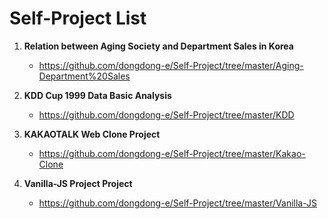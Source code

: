 # **Self-Project List**

1. **Relation between Aging Society and Department Sales in Korea**
   - https://github.com/dongdong-e/Self-Project/tree/master/Aging-Department%20Sales
2. **KDD Cup 1999 Data Basic Analysis**
   - https://github.com/dongdong-e/Self-Project/tree/master/KDD

3. **KAKAOTALK Web Clone Project**
   - https://github.com/dongdong-e/Self-Project/tree/master/Kakao-Clone
4. **Vanilla-JS Project Project**
   - https://github.com/dongdong-e/Self-Project/tree/master/Vanilla-JS